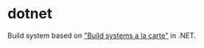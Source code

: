 dotnet
======

Build system based on ["Build systems a la carte"](https://ndmitchell.com/downloads/paper-build_systems_a_la_carte_theory_and_practice-21_apr_2020.pdf) in .NET.

